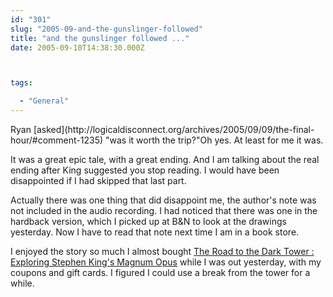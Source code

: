 ```yaml
---
id: "301"
slug: "2005-09-and-the-gunslinger-followed"
title: "and the gunslinger followed ..."
date: 2005-09-10T14:38:30.000Z



tags:

  - "General"
---
```

<div class="sqs-html-content">
  <p>Ryan [asked](http://logicaldisconnect.org/archives/2005/09/09/the-final-hour/#comment-1235) "was it worth the trip?"Oh yes.  At least for me it was.</p>
<p>It was a great epic tale, with a great ending.  And I am talking about the real ending after King suggested you stop reading.  I would have been disappointed if I had skipped that last part.</p>
<p>Actually there was one thing that did disappoint me, the author's note was not included in the audio recording.  I had noticed that there was one in the hardback version, which I picked up at B&N to look at the drawings yesterday.  Now I have to read that note next time I am in a book store.  </p>
<p>I enjoyed the story so much I almost bought <a href="http://www.amazon.com/exec/obidos/redirect?tag=logicaldiscon-20%26link_code=xm2%26camp=2025%26creative=165953%26path=http://www.amazon.com/gp/redirect.html%253fASIN=0451213041%2526tag=logicaldiscon-20%2526lcode=xm2%2526cID=2025%2526ccmID=165953%2526location=/o/ASIN/0451213041%25253FSubscriptionId=048656PF073H3HPEQ4G2" title="View product details at Amazon">The Road to the Dark Tower : Exploring Stephen King's Magnum Opus</a> while I was out yesterday, with my coupons and gift cards.  I figured I could use a break from the tower for a while.</p>
</div>
